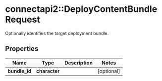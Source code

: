 # connectapi2::DeployContentBundleRequest

Optionally identifies the target deployment bundle.

## Properties
Name | Type | Description | Notes
------------ | ------------- | ------------- | -------------
**bundle_id** | **character** |  | [optional] 


